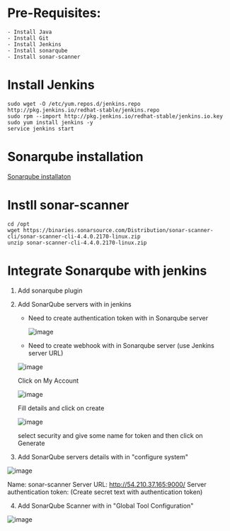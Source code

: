 # Pre-Requisites:
    - Install Java
    - Install Git
    - Install Jenkins
    - Install sonarqube
    - Install sonar-scanner
# Install Jenkins
    sudo wget -O /etc/yum.repos.d/jenkins.repo http://pkg.jenkins.io/redhat-stable/jenkins.repo
    sudo rpm --import http://pkg.jenkins.io/redhat-stable/jenkins.io.key
    sudo yum install jenkins -y
    service jenkins start
# Sonarqube installation
  [Sonarqube installaton](https://github.com/Naresh240/sonarqube-installation.git)
# Instll sonar-scanner
    cd /opt
    wget https://binaries.sonarsource.com/Distribution/sonar-scanner-cli/sonar-scanner-cli-4.4.0.2170-linux.zip
    unzip sonar-scanner-cli-4.4.0.2170-linux.zip
# Integrate Sonarqube with jenkins
1. Add sonarqube plugin 
2. Add SonarQube servers with in jenkins
   - Need to create authentication token with in Sonarqube server
   
     ![image](https://user-images.githubusercontent.com/68885738/90910319-bebffd00-e3f4-11ea-8590-c9ae9018973e.png)
   
   - Need to create webhook with in Sonarqube server (use Jenkins server URL)
    
    ![image](https://user-images.githubusercontent.com/68885738/90953421-06906400-e489-11ea-9f1d-859b3b9fa7b8.png)
        
     Click on My Account
     
     ![image](https://user-images.githubusercontent.com/68885738/90910508-0ba3d380-e3f5-11ea-918a-1234e695ba01.png)
     
     Fill details and click on create
     
     ![image](https://user-images.githubusercontent.com/58024415/102009726-6758ea80-3d5f-11eb-98fd-513951ce4e32.png)
     
     select security and give some name for token and then click on Generate
3. Add SonarQube servers details with in "configure system"

![image](https://user-images.githubusercontent.com/58024415/102009750-91aaa800-3d5f-11eb-9622-8e6b6be5f37b.png)

Name: sonar-scanner
Server URL: http://54.210.37.165:9000/
Server authentication token: (Create secret text with authentication token)

4. Add SonarQube Scanner with in "Global Tool Configuration"

![image](https://user-images.githubusercontent.com/68885738/90910959-dea3f080-e3f5-11ea-8d79-6062bff26d25.png)
